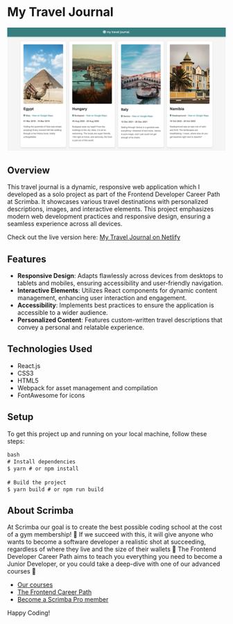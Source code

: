 # My Travel Journal

![My Travel Journal](my-travel-journal-screenshot.png)

## Overview

This travel journal is a dynamic, responsive web application which I developed as a solo project as part of the Frontend Developer Career Path at Scrimba. It showcases various travel destinations with personalized descriptions, images, and interactive elements. This project emphasizes modern web development practices and responsive design, ensuring a seamless experience across all devices.

Check out the live version here: [My Travel Journal on Netlify](https://classy-smakager-00d429.netlify.app/)

## Features

- **Responsive Design**: Adapts flawlessly across devices from desktops to tablets and mobiles, ensuring accessibility and user-friendly navigation.
- **Interactive Elements**: Utilizes React components for dynamic content management, enhancing user interaction and engagement.
- **Accessibility**: Implements best practices to ensure the application is accessible to a wider audience.
- **Personalized Content**: Features custom-written travel descriptions that convey a personal and relatable experience.

## Technologies Used

- React.js
- CSS3
- HTML5
- Webpack for asset management and compilation
- FontAwesome for icons

## Setup

To get this project up and running on your local machine, follow these steps:

```
bash
# Install dependencies
$ yarn # or npm install

# Build the project
$ yarn build # or npm run build
````

## About Scrimba

At Scrimba our goal is to create the best possible coding school at the cost of a gym membership! 💜
If we succeed with this, it will give anyone who wants to become a software developer a realistic shot at succeeding, regardless of where they live and the size of their wallets 🎉
The Frontend Developer Career Path aims to teach you everything you need to become a Junior Developer, or you could take a deep-dive with one of our advanced courses 🚀

- [Our courses](https://scrimba.com/allcourses)
- [The Frontend Career Path](https://scrimba.com/learn/frontend)
- [Become a Scrimba Pro member](https://scrimba.com/pricing)

Happy Coding!
